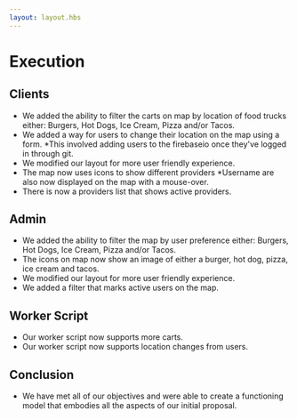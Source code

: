 ```yaml
---
layout: layout.hbs
---
```


# Execution

## Clients
* We added the ability to filter the carts on map by location of food trucks either: Burgers, Hot Dogs, Ice Cream, Pizza and/or Tacos.
* We added a way for users to change their location on the map using a form.
	*This involved adding users to the firebaseio once they've logged in through git.
* We modified our layout for more user friendly experience.
* The map now uses icons to show different providers
	*Username are also now displayed on the map with a mouse-over.
* There is now a providers list that shows active providers.


## Admin
* We added the ability to filter the map by user preference either: Burgers, Hot Dogs, Ice Cream, Pizza and/or Tacos.
* The icons on map now show an image of either a burger, hot dog, pizza, ice cream and tacos.
* We modified our layout for more user friendly experience.
* We added a filter that marks active users on the map.

## Worker Script
* Our worker script now supports more carts.
* Our worker script now supports location changes from users.


## Conclusion
* We have met all of our objectives and were able to create a functioning model that embodies all the aspects of our initial proposal.